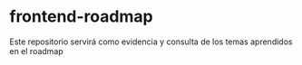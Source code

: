 # frontend-roadmap
Este repositorio servirá como evidencia y consulta de los temas aprendidos en el roadmap
